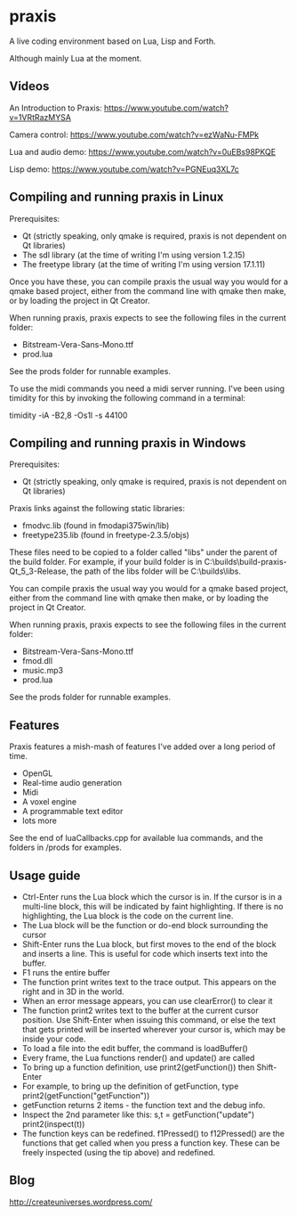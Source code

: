 praxis
======

A live coding environment based on Lua, Lisp and Forth.

Although mainly Lua at the moment.

Videos
------

An Introduction to Praxis: https://www.youtube.com/watch?v=1VRtRazMYSA

Camera control: https://www.youtube.com/watch?v=ezWaNu-FMPk

Lua and audio demo: https://www.youtube.com/watch?v=0uEBs98PKQE

Lisp demo: https://www.youtube.com/watch?v=PGNEuq3XL7c

Compiling and running praxis in Linux
-------------------------------------

Prerequisites:

 - Qt (strictly speaking, only qmake is required, praxis is not dependent on Qt libraries)
 - The sdl library (at the time of writing I'm using version 1.2.15)
 - The freetype library (at the time of writing I'm using version 17.1.11)

Once you have these, you can compile praxis the usual way you would for a qmake based project, either from the command line with qmake then make, or by loading the project in Qt Creator.

When running praxis, praxis expects to see the following files in the current folder:

 - Bitstream-Vera-Sans-Mono.ttf
 - prod.lua

See the prods folder for runnable examples.

To use the midi commands you need a midi server running. I've been using timidity for this by invoking the following command in a terminal:

timidity -iA -B2,8 -Os1l -s 44100


Compiling and running praxis in Windows
---------------------------------------

Prerequisites:

 - Qt (strictly speaking, only qmake is required, praxis is not dependent on Qt libraries)

Praxis links against the following static libraries:

 - fmodvc.lib (found in fmodapi375win/lib)
 - freetype235.lib (found in freetype-2.3.5/objs)

These files need to be copied to a folder called "libs" under the parent of the build folder. For example, if your build folder is in C:\builds\build-praxis-Qt\_5\_3-Release, the path of the libs folder will be C:\builds\libs.

You can compile praxis the usual way you would for a qmake based project, either from the command line with qmake then make, or by loading the project in Qt Creator.

When running praxis, praxis expects to see the following files in the current folder:

 - Bitstream-Vera-Sans-Mono.ttf
 - fmod.dll
 - music.mp3
 - prod.lua

See the prods folder for runnable examples.

Features
--------

Praxis features a mish-mash of features I've added over a long period of time.

 - OpenGL
 - Real-time audio generation
 - Midi
 - A voxel engine
 - A programmable text editor
 - lots more

See the end of luaCallbacks.cpp for available lua commands, and the folders in /prods for examples.

Usage guide
-----------

 - Ctrl-Enter runs the Lua block which the cursor is in. If the cursor is in a multi-line block, this will be indicated by faint highlighting. If there is no highlighting, the Lua block is the code on the current line.
 - The Lua block will be the function or do-end block surrounding the cursor
 - Shift-Enter runs the Lua block, but first moves to the end of the block and inserts a line. This is useful for code which inserts text into the buffer.
 - F1 runs the entire buffer
 - The function print writes text to the trace output. This appears on the right and in 3D in the world.
 - When an error message appears, you can use clearError() to clear it
 - The function print2 writes text to the buffer at the current cursor position. Use Shift-Enter when issuing this command, or else the text that gets printed will be inserted wherever your cursor is, which may be inside your code.
 - To load a file into the edit buffer, the command is loadBuffer(<filename>)
 - Every frame, the Lua functions render() and update() are called
 - To bring up a function definition, use print2(getFunction(<function name as a string>)) then Shift-Enter
 - For example, to bring up the definition of getFunction, type print2(getFunction("getFunction"))
 - getFunction returns 2 items - the function text and the debug info.
 - Inspect the 2nd parameter like this: s,t = getFunction("update") print2(inspect(t))
 - The function keys can be redefined. f1Pressed() to f12Pressed() are the functions that get called when you press a function key. These can be freely inspected (using the tip above) and redefined.

Blog
----

http://createuniverses.wordpress.com/

